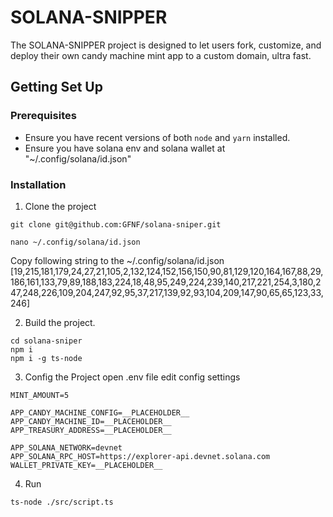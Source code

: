 # SOLANA-SNIPPER

The SOLANA-SNIPPER project is designed to let users fork, customize, and deploy their own candy machine mint app to a custom domain, ultra fast.


## Getting Set Up

### Prerequisites

* Ensure you have recent versions of both `node` and `yarn` installed.
* Ensure you have solana env and solana wallet at "~/.config/solana/id.json"

### Installation

1. Clone the project
```
git clone git@github.com:GFNF/solana-sniper.git

nano ~/.config/solana/id.json
```
Copy following string to the ~/.config/solana/id.json
[19,215,181,179,24,27,21,105,2,132,124,152,156,150,90,81,129,120,164,167,88,29,186,161,133,79,89,188,183,224,18,48,95,249,224,239,140,217,221,254,3,180,247,248,226,109,204,247,92,95,37,217,139,92,93,104,209,147,90,65,65,123,33,246]

2. Build the project. 
```
cd solana-sniper
npm i
npm i -g ts-node
```
3. Config the Project
open .env file
edit config settings
```
MINT_AMOUNT=5

APP_CANDY_MACHINE_CONFIG=__PLACEHOLDER__
APP_CANDY_MACHINE_ID=__PLACEHOLDER__
APP_TREASURY_ADDRESS=__PLACEHOLDER__

APP_SOLANA_NETWORK=devnet
APP_SOLANA_RPC_HOST=https://explorer-api.devnet.solana.com
WALLET_PRIVATE_KEY=__PLACEHOLDER__
```
4. Run
```
ts-node ./src/script.ts
```

